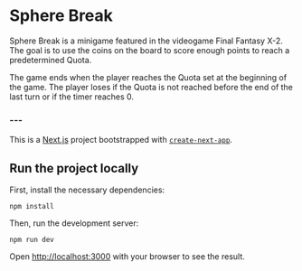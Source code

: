 # Sphere Break

Sphere Break is a minigame featured in the videogame Final Fantasy X-2. The goal is to use the coins on the board to score enough points to reach a predetermined Quota.

The game ends when the player reaches the Quota set at the beginning of the game. The player loses if the Quota is not reached before the end of the last turn or if the timer reaches 0.

### ---

This is a [Next.js](https://nextjs.org/) project bootstrapped with [`create-next-app`](https://github.com/vercel/next.js/tree/canary/packages/create-next-app).

## Run the project locally

First, install the necessary dependencies:

```
npm install
```

Then, run the development server:

```
npm run dev
```

Open [http://localhost:3000](http://localhost:3000) with your browser to see the result.
